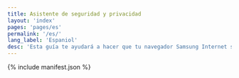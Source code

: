```yaml
---
title: Asistente de seguridad y privacidad
layout: 'index'
pages: 'pages/es'
permalink: '/es/'
lang_label: 'Espaniol'
desc: 'Esta guía te ayudará a hacer que tu navegador Samsung Internet sea lo más seguro posible y te enseña cómo puede proteger tu privacidad.'
---
```

{% include manifest.json %}
